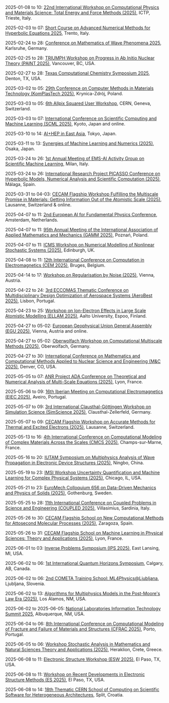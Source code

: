 2025-01-08 to 10: [22nd International Workshop on Computational Physics and Materials Science: Total Energy and Force Methods (2025)](https://indico.ictp.it/event/10815/ "This workshop delves into computational physics and materials science, focusing on total energy and force methods. Key topics include density functional theory, molecular dynamics, and ab initio simulations for studying material properties, electronic structures, and phase transitions. It addresses advancements in computational techniques for modeling complex materials and nanostructures."), ICTP, Trieste, Italy.

2025-02-03 to 07: [Short Course on Advanced Numerical Methods for Hyperbolic Equations 2025](https://eventi.unitn.it/en/short-course-advanced-numerical-methods-hyperbolic-equations-2025 "Focuses on numerical methods for solving hyperbolic partial differential equations. Topics include finite volume methods, discontinuous Galerkin schemes, and high-order approximations, with applications in fluid dynamics, wave propagation, and conservation laws."), Trento, Italy.

2025-02-24 to 28: [Conference on Mathematics of Wave Phenomena 2025](https://conference25.waves.kit.edu "This conference explores mathematical modeling of wave phenomena, covering wave propagation, scattering, and inverse problems. Topics include partial differential equations, numerical methods, and applications in acoustics, electromagnetics, and seismology, emphasizing analytical and computational advancements in wave physics."), Karlsruhe, Germany.

2025-02-25 to 28: [TRIUMPH Workshop on Progress in Ab Initio Nuclear Theory (PAINT 2025)](https://indico.triumf.ca/event/608/ "Focuses on ab initio nuclear theory. Topics include quantum many-body methods, computational nuclear structure, and applications in understanding fundamental nuclear interactions and properties."), Vancouver, BC, USA.

2025-02-27 to 28: [Texas Computational Chemistry Symposium 2025](https://texascomputationalchemistrysymposium.weebly.com/ "Focuses on computational chemistry, covering quantum chemistry, molecular dynamics, and electronic structure calculations. Topics include chemical reactivity, biomolecular simulations, and materials design, emphasizing computational tools for chemical and biochemical research."), Denton, TX, USA.

2025-03-02 to 05: [29th Conference on Computer Methods in Materials Technology (KomPlasTech 2025)](https://komplastech.agh.edu.pl/ "KomPlasTech 2025 explores computational methods in materials technology, focusing on finite element methods, molecular dynamics, and multiscale modeling. Topics include material deformation, fracture mechanics, and electromagnetic properties, with applications in metallurgy, composites, and nanotechnology, emphasizing numerical simulations."), Krynica-Zdrój, Poland.

2025-03-03 to 05: [6th Allpix Squared User Workshop](https://cern.ch/allpix-squared "The workshop focuses on the Allpix Squared simulation framework for pixel detectors. Topics include detector modeling, charge collection, and data analysis. Discussions cover applications in high-energy physics experiments, emphasizing simulation accuracy for LHC and future detector designs."), CERN, Geneva, Switzerland.

2025-03-03 to 07: [International Conference on Scientific Computing and Machine Learning (SCML 2025)](https://scml.jp "SCML 2025 focuses on scientific computing and machine learning, covering numerical solvers, data-driven modeling, and AI for scientific discovery. Topics include physics-informed neural networks, computational fluid dynamics, and applications in climate modeling and materials science, emphasizing hybrid approaches."), Kyoto, Japan and online.

2025-03-10 to 14: [AI+HEP in East Asia](https://indico.cern.ch/event/1392709/ "The workshop explores AI applications in high-energy physics, focusing on East Asian research. Topics include machine learning for particle identification, event reconstruction, and data analysis. Discussions cover AI-driven advancements in LHC experiments and neutrino physics, emphasizing regional collaboration."), Tokyo, Japan.

2025-03-11 to 13: [Synergies of Machine Learning and Numerics (2025)](https://conf.rupp.ink/osaka25/ "This workshop explores synergies between machine learning and numerical methods, focusing on physics-informed neural networks, numerical optimization, and data-driven solvers. Topics include computational fluid dynamics, materials modeling, and inverse problems, emphasizing hybrid approaches for scientific computing."), Osaka, Japan.

2025-03-24 to 26: [1st Annual Meeting of EMS-AI Activity Group on Scientific Machine Learning](https://mate.polimi.it/events/EMS-TAG-SciML-25/ "This meeting focuses on scientific machine learning, covering physics-informed neural networks, data-driven modeling, and AI for scientific discovery. Topics include computational mechanics, climate modeling, and materials science, emphasizing hybrid approaches blending machine learning with traditional numerical methods."), Milan, Italy.

2025-03-24 to 26: [International Research Project PICASSO Conference on Hyperbolic Models, Numerical Analysis and Scientific Computation (2025)](https://indico.math.cnrs.fr/event/13192/ "Focuses on hyperbolic partial differential equations and numerical methods. Topics include finite difference schemes, stability analysis, and applications in fluid dynamics, wave propagation, and scientific computing."), Málaga, Spain.

2025-03-31 to 04-03: [CECAM Flagship Workshop Fulfilling the Multiscale Promise in Materials: Getting Information Out of the Atomistic Scale (2025)](https://cecam.org/workshop-details/fulfilling-the-multiscale-promise-in-materials-getting-information-out-of-the-atomistic-scale-1283 "This workshop focuses on multiscale materials modeling, bridging atomistic and continuum scales. Topics include molecular dynamics, coarse-graining, and machine learning for material properties. Applications span nanomaterials, polymers, and alloys, emphasizing techniques to extract macroscopic behavior from atomistic simulations."), Lausanne, Switzerland & online.

2025-04-07 to 11: [2nd European AI for Fundamental Physics Conference](https://eucaifcon.org/ "EuCAIFCon 2025 explores AI applications in fundamental physics, focusing on machine learning for particle physics and cosmology. Topics include anomaly detection, event reconstruction, and cosmological parameter estimation. The conference discusses AI-driven advancements in LHC experiments and astrophysical data analysis."), Amsterdam, Netherlands.

2025-04-07 to 11: [95th Annual Meeting of the International Association of Applied Mathematics and Mechanics (GAMM 2025)](https://jahrestagung.gamm.org/annual-meeting-2025/95th-annual-meeting-2/ "Covers applied mathematics and mechanics, focusing on numerical methods, optimization, and continuum mechanics. Topics include computational mechanics, control theory, and applications in engineering and physics."), Poznań, Poland.

2025-04-07 to 11: [ICMS Workshop on Numerical Modelling of Nonlinear Stochastic Systems (2025)](https://icms.org.uk/workshops/2025/numerical-modelling-nonlinear-stochastic-systems "This workshop focuses on numerical modeling of nonlinear stochastic systems, covering stochastic differential equations, Monte Carlo methods, and multiscale simulations. Topics include stochastic control, applications in climate modeling, and biophysics, emphasizing computational techniques for complex stochastic dynamics."), Edinburgh, UK.

2025-04-08 to 11: [12th International Conference on Computation in Electromagnetics (CEM 2025)](https://cem2025.com/ "CEM 2025 focuses on computational electromagnetics, covering finite element methods, boundary element methods, and high-frequency techniques. Topics include antenna design, electromagnetic scattering, and metamaterials, with applications in telecommunications and radar, emphasizing numerical simulation advancements."), Bruges, Belgium.

2025-04-14 to 17: [Workshop on Regularisation by Noise (2025)](https://regbynoise2025.conf.tuwien.ac.at/ "This workshop focuses on regularization by noise in stochastic systems, covering stochastic differential equations and random perturbations. Topics include noise-induced stability, stochastic resonance, and applications in physics and finance, emphasizing mathematical models for noise-driven phenomena."), Vienna, Austria.

2025-04-22 to 24: [3rd ECCOMAS Thematic Conference on Multidisciplinary Design Optimization of Aerospace Systems (AeroBest 2025)](https://aerobest.idmec.tecnico.ulisboa.pt/ "AeroBest 2025 focuses on multidisciplinary design optimization in aerospace, covering shape optimization, topology optimization, and multi-fidelity modeling. Topics include aerodynamics, structural design, and applications in aircraft and spacecraft, emphasizing computational optimization for performance and efficiency."), Lisbon, Portugal.

2025-04-23 to 25: [Workshop on Ion-Electron Effects in Large Scale Atomistic Modelling (ELLAM 2025)](https://ellam.aalto.fi "ELLAM 2025 focuses on ion-electron effects in atomistic modeling, covering quantum mechanical simulations, electron-ion coupling, and radiation damage. Topics include molecular dynamics, DFT-based methods, and applications in materials science and nanotechnology, emphasizing large-scale computational modeling."), Aalto University, Espoo, Finland.

2025-04-27 to 05-02: [European Geophysical Union General Assembly (EGU 2025)](https://www.egu25.eu/ "EGU 2025 focuses on geophysics, covering computational methods for seismic, atmospheric, and oceanic modeling. Topics include numerical weather prediction, earthquake simulations, and geomagnetic modeling, with applications in climate science and hazard assessment, emphasizing interdisciplinary geophysical computations."), Vienna, Austria and online.

2025-04-27 to 05-02: [Oberwolfach Workshop on Computational Multiscale Methods (2025)](https://mfo.de/occasion/2518/www_view "This workshop explores computational multiscale methods, covering homogenization, multigrid techniques, and adaptive algorithms. Topics include multiscale fluid dynamics, materials modeling, and applications in engineering and biophysics, emphasizing efficient numerical methods for complex systems."), Oberwolfach, Germany.

2025-04-27 to 30: [International Conference on Mathematics and Computational Methods Applied to Nuclear Science and Engineering (M&C 2025)](https://ans.org/meetings/mc2025/ "M&C 2025 focuses on computational methods in nuclear science, covering Monte Carlo simulations, deterministic transport, and reactor physics. Topics include neutron transport, radiation shielding, and nuclear data analysis, with applications in reactor design and safety, emphasizing numerical advancements."), Denver, CO, USA.

2025-05-05 to 07: [ANR Project ADA Conference on Theoretical and Numerical Analysis of Multi-Scale Equations (2025)](https://conf-ada.sciencesconf.org/ "Examines theoretical and numerical methods for multi-scale equations. Topics include homogenization, finite element methods, and applications in fluid dynamics and material science."), Lyon, France.

2025-05-06 to 09: [16th Iberian Meeting on Computational Electromagnetics (EIEC 2025)](https://eiec.av.it.pt/ "EIEC 2025 focuses on computational electromagnetics, covering numerical methods for Maxwell’s equations, high-frequency techniques, and electromagnetic compatibility. Topics include antenna modeling, wave propagation, and applications in wireless communications, emphasizing advanced computational tools."), Aveiro, Portugal.

2025-05-07 to 09: [3rd International Clausthal-Göttingen Workshop on Simulation Science (SimScience 2025)](https://www.simscience2025.tu-clausthal.de/ "Covers simulation science, focusing on numerical modeling and optimization. Topics include computational physics, simulation-based design, and applications in engineering and natural sciences."), Clausthal-Zellerfeld, Germany.

2025-05-07 to 09: [CECAM Flagship Workshop on Accurate Methods for Thermal and Excited Electrons (2025)](https://cecam.org/workshop-details/accurate-methods-for-thermal-and-excited-electrons-1371 "This workshop focuses on computational methods for thermal and excited electrons, covering time-dependent density functional theory, Green’s function methods, and many-body perturbation theory. Topics include electron-phonon interactions, excited-state dynamics, and applications in photovoltaics and nanoelectronics, emphasizing accurate quantum chemical simulations."), Lausanne, Switzerland.

2025-05-13 to 16: [4th International Conference on Computational Modeling of Complex Materials Across the Scales (CMCS 2025)](https://cmcs2025.sciencesconf.org/ "CMCS 2025 focuses on computational modeling of complex materials, covering multiscale methods, finite element simulations, and molecular dynamics. Topics include material deformation, electromagnetic properties, and nanoscale interactions, with applications in composites and metamaterials, emphasizing numerical techniques for cross-scale material behavior."), Champs-sur-Marne, France.

2025-05-16 to 20: [IUTAM Symposium on Multiphysics Analysis of Wave Propagation in Electronic Device Structures (2025)](https://iutam.org/symposium/multiphysics-analysis-2025 "Examines multiphysics analysis of wave propagation in electronic devices. Topics include electromagnetic waves, material modeling, and computational methods for device design and performance optimization."), Ningbo, China.

2025-05-19 to 23: [IMSI Workshop Uncertainty Quantification and Machine Learning for Complex Physical Systems (2025)](https://imsi.institute/activities/uncertainty-quantification-and-ai-for-complex-systems/uncertainty-quantification-and-machine-learning-for-complex-physical-systems/ "This workshop explores uncertainty quantification and machine learning for physical systems, covering Bayesian methods and surrogate models. Topics include uncertainty propagation, physics-informed neural networks, and applications in fluid dynamics and materials, emphasizing robust computational frameworks."), Chicago, IL, USA.

2025-05-21 to 23: [EuroMech Colloquium 656 on Data-Driven Mechanics and Physics of Solids (2025)](https://656.euromech.org/ "Focuses on data-driven approaches in solid mechanics, integrating machine learning and computational modeling. Topics include material characterization, structural analysis, and applications in engineering design."), Gothenburg, Sweden.

2025-05-25 to 28: [11th International Conference on Coupled Problems in Science and Engineering (COUPLED 2025)](https://coupled2025.cimne.com/ "COUPLED 2025 focuses on coupled problems in science and engineering, covering fluid-structure interactions, multiphysics simulations, and numerical methods. Topics include computational fluid dynamics, thermal coupling, and applications in aerospace and biomechanics, emphasizing advanced simulation techniques."), Villasimius, Sardinia, Italy.

2025-05-26 to 30: [CECAM Flagship School on New Computational Methods for Attosecond Molecular Processes (2025)](https://cecam.org/workshop-details/costzcam-school-on-new-computational-methods-for-attosecond-molecular-processes-1411 "This school explores computational methods for attosecond molecular processes, focusing on ultrafast electron dynamics and time-resolved spectroscopy. Topics include time-dependent quantum simulations, attosecond pulse interactions, and applications in photochemistry, emphasizing cutting-edge computational techniques."), Zaragoza, Spain.

2025-05-26 to 31: [CECAM Flagship School on Machine Learning in Physical Sciences: Theory and Applications (2025)](https://cecam.org/workshop-details/machine-learning-in-physical-sciences-theory-and-applications-1449 "This school explores machine learning in physical sciences, covering neural networks, generative models, and physics-informed learning. Topics include molecular dynamics, materials discovery, and applications in cosmology and biophysics, emphasizing theoretical foundations and practical ML implementations."), Lyon, France.

2025-06-01 to 03: [Inverse Problems Symposium (IPS 2025)](https://canr.msu.edu/inverse-problems/ "IPS 2025 focuses on inverse problems, covering regularization, Bayesian inversion, and computational imaging. Topics include seismic tomography, medical imaging, and inverse scattering, with applications in geophysics and diagnostics, emphasizing numerical methods for solving ill-posed problems."), East Lansing, MI, USA.

2025-06-02 to 06: [1st International Quantum Horizons Symposium](https://www.quantumhorizons.ca/symposium "The symposium explores quantum science, focusing on quantum computing, sensing, and communication. Topics include quantum algorithms, entanglement, and quantum error correction. It discusses applications in condensed matter, high-energy physics, and cryptography, fostering collaboration to advance quantum technologies and their interdisciplinary impact."), Calgary, AB, Canada.

2025-06-02 to 06: [2nd COMETA Training School: ML4Physics@Ljubljana](https://www.cost.eu/actions/CA22130/#tabs|Name:training-schools "The training school focuses on machine learning applications in physics, covering neural networks, data analysis, and simulation tools. Topics include ML for particle identification, cosmological data processing, and detector optimization. Hands-on sessions emphasize practical skills for high-energy physics and astrophysics research."), Ljubljana, Slovenia.

2025-06-02 to 13: [Algorithms for Multiphysics Models in the Post-Moore's Law Era (2025)](https://sites.google.com/msu.edu/modeling-beyond-moore/ "This workshop focuses on algorithms for multiphysics models, covering numerical methods for coupled systems in the post-Moore’s Law era. Topics include scalable solvers, reduced-order modeling, and applications in fluid dynamics and materials, emphasizing computational efficiency."), Los Alamos, NM, USA.

2025-06-02 to 2025-06-05: [National Laboratories Information Technology Summit 2025](https://www.nlit.org/ "NLIT 2025 explores IT advancements for national laboratories, with physics applications. Topics include high-performance computing, data analytics, and cybersecurity. Discussions cover computational tools for particle physics simulations and astrophysical data processing, emphasizing IT infrastructure for science."), Albuquerque, NM, USA.

2025-06-04 to 06: [8th International Conference on Computational Modeling of Fracture and Failure of Materials and Structures (CFRAC 2025)](https://www.cfrac2025.pt/ "CFRAC 2025 focuses on computational modeling of material fracture and failure, covering finite element methods and damage mechanics. Topics include crack propagation, composite failure, and applications in aerospace and civil engineering, emphasizing numerical simulation techniques."), Porto, Portugal.

2025-06-05 to 06: [Workshop Stochastic Analysis in Mathematics and Natural Sciences Theory and Applications (2025)](https://sites.google.com/view/samans2025/ "This workshop explores stochastic analysis, covering stochastic differential equations, random processes, and applications in natural sciences. Topics include stochastic modeling in physics, biology, and climate, emphasizing theoretical advancements and practical stochastic applications."), Heraklion, Crete, Greece.

2025-06-08 to 11: [Electronic Structure Workshop (ESW 2025)](https://www.utep.edu/science/electronic-structure-workshop/ "ESW 2025 focuses on electronic structure, covering density functional theory, many-body methods, and quantum Monte Carlo. Topics include electronic correlations, excited states, and applications in materials and nanotechnology, emphasizing computational quantum chemistry advancements."), El Paso, TX, USA.

2025-06-08 to 11: [Workshop on Recent Developments in Electronic Structure Methods (ES 2025)](https://www.utep.edu/science/electronic-structure-workshop/ "ES 2025 focuses on electronic structure methods, covering density functional theory, coupled-cluster methods, and quantum Monte Carlo. Topics include applications in materials science, chemical physics, and nanotechnology, emphasizing computational advances in electronic structure calculations."), El Paso, TX, USA.

2025-06-08 to 14: [18th Thematic CERN School of Computing on Scientific Software for Heterogeneous Architectures](https://csc.web.cern.ch/ "The school trains researchers in scientific software development for heterogeneous architectures. Topics include GPU programming, parallel computing, and software optimization for physics simulations. It emphasizes tools for high-energy physics, such as CERN’s experiments, focusing on performance portability and scalability in data-intensive applications."), Split, Croatia.


